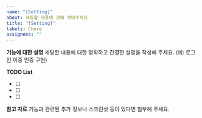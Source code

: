```yaml
---
name: "[Setting]"
about: 세팅할 내용에 관해 적어주세요
title: "[Setting]"
labels: Chore
assignees: ""
---
```


**기능에 대한 설명**
세팅할 내용에 대한 명확하고 간결한 설명을 작성해 주세요.
(예: 로그인 이중 인증 구현)

**TODO List**

- [ ]
- [ ]
- [ ]

**참고 자료**
기능과 관련된 추가 정보나 스크린샷 등이 있다면 첨부해 주세요.

